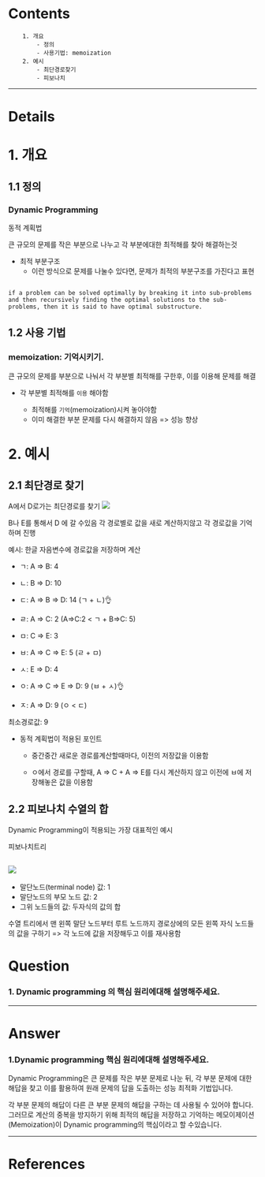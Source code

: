 # Contents

```
    1. 개요
        - 정의
        - 사용기법: memoization
    2. 예시
        - 최단경로찾기
        - 피보나치
```

---

# Details

# 1. 개요

## 1.1 정의

### Dynamic Programming

동적 계획법

큰 규모의 문제를 작은 부분으로 나누고
각 부분에대한 최적해를 찾아 해결하는것

- 최적 부분구조
  - 이런 방식으로 문제를 나눌수 있다면,
    문제가 최적의 부분구조를 가진다고 표현

```

if a problem can be solved optimally by breaking it into sub-problems and then recursively finding the optimal solutions to the sub-problems, then it is said to have optimal substructure.
```

## 1.2 사용 기법

### memoization: 기억시키기.

큰 규모의 문제를 부분으로 나눠서 각 부분별 최적해를 구한후,
이를 이용해 문제를 해결

- 각 부분별 최적해를 `이용` 해야함

  - 최적해를 `기억`(memoization)시켜 놓아야함
  - 이미 해결한 부분 문제를 다시 해결하지 않음 => 성능 향상

# 2. 예시

## 2.1 최단경로 찾기

A에서 D로가는 최단경로를 찾기
![](https://upload.wikimedia.org/wikipedia/commons/thumb/3/3b/Shortest_path_with_direct_weights.svg/1200px-Shortest_path_with_direct_weights.svg.png)

B나 E를 통해서 D 에 갈 수있음
각 경로별로 값을 새로 계산하지않고 각 경로값을 기억하며 진행

예시: 한글 자음변수에 경로값을 저장하며 계산

- ㄱ: A => B: 4
- ㄴ: B => D: 10
- ㄷ: A => B => D: 14 (ㄱ + ㄴ)👌

- ㄹ: A => C: 2 (A=>C:2 < ㄱ + B=>C: 5)
- ㅁ: C => E: 3
- ㅂ: A => C => E: 5 (ㄹ + ㅁ)
- ㅅ: E => D: 4
- ㅇ: A => C => E => D: 9 (ㅂ + ㅅ)👌

- ㅈ: A => D: 9 (ㅇ < ㄷ)

최소경로값: 9

- 동적 계획법이 적용된 포인트

  - 중간중간 새로운 경로를계산할때마다, 이전의 저장값을 이용함

  - ㅇ에서 경로를 구할때, A => C + A => E를 다시 계산하지 않고
    이전에 ㅂ에 저장해놓은 값을 이용함

## 2.2 피보나치 수열의 합

Dynamic Programming이 적용되는 가장 대표적인 예시

피보나치트리

## ![](https://upload.wikimedia.org/wikipedia/commons/thumb/e/ea/Fibonacci_Tree_5.svg/558px-Fibonacci_Tree_5.svg.png?20070721115329)

- 말단노드(terminal node) 값: 1
- 말단노드의 부모 노드 값: 2
- 그위 노드들의 값: 두자식의 값의 합

수열 트리에서 맨 왼쪽 말단 노드부터 루트 노드까지 경로상에의 모든 왼쪽 자식 노드들의 값을 구하기
=> 각 노드에 값을 저장해두고 이를 재사용함

# Question

### 1. Dynamic programming 의 핵심 원리에대해 설명해주세요.

---

# Answer

### 1.Dynamic programming 핵심 원리에대해 설명해주세요.

Dynamic Programming은 큰 문제를 작은 부분 문제로 나눈 뒤, 각 부분 문제에 대한 해답을 찾고 이를 활용하여 원래 문제의 답을 도출하는 성능 최적화 기법입니다.

각 부분 문제의 해답이 다른 큰 부분 문제의 해답을 구하는 데 사용될 수 있어야 합니다.
그러므로 계산의 중복을 방지하기 위해 최적의 해답을 저장하고 기억하는 메모이제이션(Memoization)이 Dynamic programming의 핵심이라고 할 수있습니다.

---

# References
